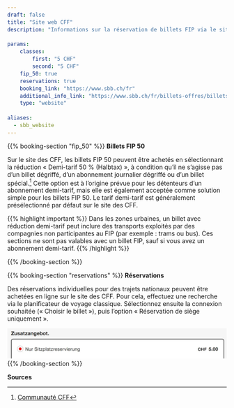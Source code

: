 ```yaml
---
draft: false
title: "Site web CFF"
description: "Informations sur la réservation de billets FIP via le site web des CFF."

params:
    classes:
        first: "5 CHF"
        second: "5 CHF"
    fip_50: true
    reservations: true
    booking_link: "https://www.sbb.ch/fr"
    additional_info_link: "https://www.sbb.ch/fr/billets-offres/billets/billet-parcours-suisse/reservation-de-places.html"
    type: "website"

aliases:
  - sbb_website
---
```


{{% booking-section "fip_50" %}}
**Billets FIP 50**

Sur le site des CFF, les billets FIP 50 peuvent être achetés en sélectionnant la réduction « Demi-tarif 50 % (Halbtax) », à condition qu’il ne s’agisse pas d’un billet dégriffé, d’un abonnement journalier dégriffé ou d’un billet spécial.[^1] Cette option est à l’origine prévue pour les détenteurs d’un abonnement demi-tarif, mais elle est également acceptée comme solution simple pour les billets FIP 50. Le tarif demi-tarif est généralement présélectionné par défaut sur le site des CFF.

{{% highlight important %}}
Dans les zones urbaines, un billet avec réduction demi-tarif peut inclure des transports exploités par des compagnies non participantes au FIP (par exemple : trams ou bus). Ces sections ne sont pas valables avec un billet FIP, sauf si vous avez un abonnement demi-tarif.
{{% /highlight %}}

{{% /booking-section %}}

{{% booking-section "reservations" %}}
**Réservations**

Des réservations individuelles pour des trajets nationaux peuvent être achetées en ligne sur le site des CFF. Pour cela, effectuez une recherche via le planificateur de voyage classique. Sélectionnez ensuite la connexion souhaitée (« Choisir le billet »), puis l’option « Réservation de siège uniquement ».

![Réserver une place CFF](sbb_reservation.webp)
{{% /booking-section %}}

**Sources**
[^1]: [Communauté CFF](https://community.sbb.ch/d/2251-kann-man-als-fip-beg%C3%BCnstigter-tickets-weiterhin-online-mittels-halbtax-kaufen)
